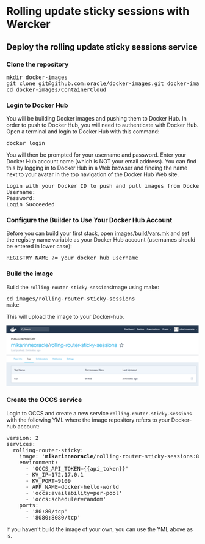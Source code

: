 # Rolling update sticky sessions with Wercker

## Deploy the rolling update sticky sessions service

### Clone the repository

<pre>
mkdir docker-images
git clone git@github.com:oracle/docker-images.git docker-images
cd docker-images/ContainerCloud
</pre>

### Login to Docker Hub
You will be building Docker images and pushing them to Docker Hub. In order to push to Docker Hub, you will need to authenticate with Docker Hub. Open a terminal and login to Docker Hub with this command:

<pre>
docker login
</pre>

You will then be prompted for your username and password. Enter your Docker Hub account name (which is NOT your email address). You can find this by logging in to Docker Hub in a Web browser and finding the name next to your avatar in the top navigation of the Docker Hub Web site.

<pre>
Login with your Docker ID to push and pull images from Docker Hub. If you don't have a Docker ID, head over to https://hub.docker.com to create one.
Username:
Password:
Login Succeeded
</pre>

### Configure the Builder to Use Your Docker Hub Account

Before you can build your first stack, open [images/build/vars.mk](images/build/vars.mk) and set the registry name variable as your Docker Hub account (usernames should be entered in lower case):

<pre>
REGISTRY_NAME ?= your_docker_hub_username
</pre>

### Build the image

Build the `rolling-router-sticky-sessions`image using make:

<pre>
cd images/rolling-router-sticky-sessions
make
</pre>

This will upload the image to your Docker-hub.

![Logo](docker-hub-rolling-router.png)

### Create the OCCS service

Login to OCCS and create a new service `rolling-router-sticky-sessions` with the following YML where the image repository refers to your Docker-hub account: 

<pre>
version: 2
services:
  rolling-router-sticky:
    image: '<b>mikarinneoracle</b>/rolling-router-sticky-sessions:0.2'
    environment:
      - 'OCCS_API_TOKEN={{api_token}}'
      - KV_IP=172.17.0.1
      - KV_PORT=9109
      - APP_NAME=docker-hello-world
      - 'occs:availability=per-pool'
      - 'occs:scheduler=random'
    ports:
      - '80:80/tcp'
      - '8080:8080/tcp'
</pre>

If you haven't build the image of your own, you can use the YML above as is.








